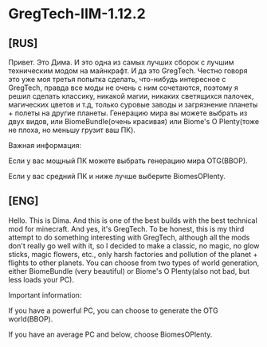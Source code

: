 # GregTech-IIM-1.12.2

## [RUS]
Привет. Это Дима. И это одна из самых лучших сборок с лучшим техническим модом на майнкрафт. И да это GregTech. Честно говоря это уже моя третья попытка сделать, что-нибудь интересное с GregTech, правда все моды не очень с ним сочетаются, поэтому я решил сделать классику, никакой магии, никаких светящихся палочек, магических цветов и т.д, только суровые заводы и загрязнение планеты + полеты на другие планеты. Генерацию мира вы можете выбрать из двух видов, или BiomeBundle(очень красивая) или Biome's O Plenty(тоже не плоха, но меньшу грузит ваш ПК).

Важная информация:

Если у вас мощный ПК можете выбрать генерацию мира OTG(BBOP).

Если у вас средний ПК и ниже лучше выберите BiomesOPlenty.

## [ENG]
Hello. This is Dima. And this is one of the best builds with the best technical mod for minecraft. And yes, it's GregTech. To be honest, this is my third attempt to do something interesting with GregTech, although all the mods don't really go well with it, so I decided to make a classic, no magic, no glow sticks, magic flowers, etc., only harsh factories and pollution of the planet + flights to other planets. You can choose from two types of world generation, either BiomeBundle (very beautiful) or Biome's O Plenty(also not bad, but less loads your PC).

Important information:

If you have a powerful PC, you can choose to generate the OTG world(BBOP).

If you have an average PC and below, choose BiomesOPlenty.
